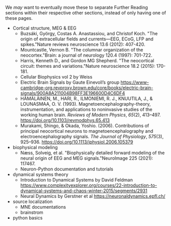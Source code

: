 <!--
# Title: 2.4 Further Reading
# Updated: 2024-01-16
#
# Contributors:
    # Dylan Daniels
-->

We *may* want to eventually move these to separate Further Reading sections within their respective other sections, instead of only having one of these pages.

- Cortical structure, MEG & EEG
    - Buzsáki, György, Costas A. Anastassiou, and Christof Koch. "The origin of extracellular fields and currents—EEG, ECoG, LFP and spikes."Nature reviews neuroscience 13.6 (2012): 407-420.
    - Mountcastle, Vernon B. "The columnar organization of the neocortex."Brain: a journal of neurology 120.4 (1997): 701-722.
    - Harris, Kenneth D., and Gordon MG Shepherd. "The neocortical circuit: themes and variations."Nature neuroscience 18.2 (2015): 170-181.
    - Cellular Biophysics vol 2 by Weiss
    - Electric Brain Signals by Gaute Einevoll’s group https://www-cambridge-org.revproxy.brown.edu/core/books/electric-brain-signals/900A8A211004B98FF3E196600D4C6DF4
    - HÄMÄLÄINEN, M., HARI, R., ILMONIEMI, R. J., KNUUTILA, J., & LOUNASMAA, O. V. (1993). Magnetoencephalography-theory, instrumentation, and applications to noninvasive studies of the working human brain. *Reviews of Modern Physics*, *65*(2), 413–497. https://doi.org/10.1103/revmodphys.65.413
    - Murakami, Shingo, & Okada, Yoshio. (2006). Contributions of principal neocortical neurons to magnetoencephalography and electroencephalography signals. *The Journal of Physiology*, *575*(3), 925–936. https://doi.org/10.1113/jphysiol.2006.105379
- biophysical modeling
    - Næss, Solveig, et al. "Biophysically detailed forward modeling of the neural origin of EEG and MEG signals."NeuroImage 225 (2021): 117467.
    - Neuron-Python documentation and tutorials
- dynamical systems theory
    - Introduction to Dynamical Systems by David Feldman https://www.complexityexplorer.org/courses/22-introduction-to-dynamical-systems-and-chaos-winter-2015/segments/2931
    - Neural Dynamics by Gerstner et al
    https://neuronaldynamics.epfl.ch/
- source localization
    - MNE documentations
    - brainstrom
- python basics
